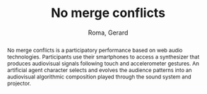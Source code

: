 --- 
title: "No merge conflicts" 
abstract: "No merge conflicts is a participatory performance based on web audio technologies. Participants use their smartphones to access a synthesizer that produces audiovisual signals following touch and accelerometer gestures. An artificial agent character selects and evolves the audience patterns into an audiovisual algorithmic composition played through the sound system and projector." 
address: "Berlin" 
author: "Roma, Gerard"
webAuthor: "Gerard Roma" 
booktitle: "Proceedings of the International Web Audio Conference" 
editor: "Monschke, Jan and Guttandin, Christoph and Schnell, Norbert and Jenkinson, Thomas and Schaedler, Jack" 
month: "Proceedings of the International Web Audio Conference"
pages: "" 
publisher: "TU Berlin" 
series: "WAC '18"
track: "Performance"  
year: "2018" 
id: "2018_vid11" 
tags: year2018
media: https://www.youtube.com/watch?v=n1T5dw71KQI 
pdflink: none
ISSN: 2663-5844
---